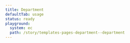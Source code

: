 ```yaml
---
title: Department
defaultTab: usage
status: ready
playground:
  system: ec
  path: /story/templates-pages-department--department
---
```

